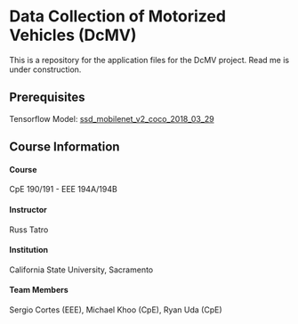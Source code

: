 # Data Collection of Motorized Vehicles (DcMV)
This is a repository for the application files for the DcMV project. Read me is under construction.
## Prerequisites
Tensorflow Model: [ssd_mobilenet_v2_coco_2018_03_29](http://download.tensorflow.org/models/object_detection/ssd_mobilenet_v2_coco_2018_03_29.tar.gz)

## Course Information
#### Course
CpE 190/191 - EEE 194A/194B
#### Instructor
Russ Tatro
#### Institution
California State University, Sacramento
#### Team Members
Sergio Cortes (EEE), Michael Khoo (CpE), Ryan Uda (CpE)